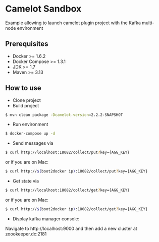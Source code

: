 # Camelot Sandbox

Example allowing to launch camelot plugin project with the Kafka multi-node environment

## Prerequisites
* Docker >= 1.6.2
* Docker Compose >= 1.3.1
* JDK >= 1.7
* Maven >= 3.13

## How to use
* Clone project
* Build project
```bash
$ mvn clean package -Dcamelot.version=2.2.2-SNAPSHOT
```
* Run environment
```bash
$ docker-compose up -d
```
* Send messages via
```bash
$ curl http://localhost:18082/collect/put?key={AGG_KEY}
```
or if you are on Mac:
```bash
$ curl http://$(boot2docker ip):18082/collect/put?key={AGG_KEY}
```

* Get state via
```bash
$ curl http://localhost:18082/collect/get?key={AGG_KEY}
```
or if you are on Mac:
```bash
$ curl http://$(boot2docker ip):18082/collect/get?key={AGG_KEY}
```

* Display kafka manager console:

Navigate to http://localhost:9000 and then add a new cluster at zoookeeper.dc:2181
